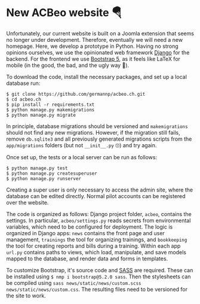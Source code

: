 New ACBeo website 🪂
===================

Unfortunately, our current website is built on a Joomla extension that seems no longer 
under development. Therefore, eventually we will need a new homepage. Here, we develop 
a prototype in Python. Having no strong opinions ourselves, we use the opinionated web 
framework [Django](https://www.djangoproject.com/) for the backend. For the frontend we 
use [Bootstrap 5](https://getbootstrap.com/), as it feels like LaTeX for mobile (in the 
good, the bad, and the ugly way 🤷).

To download the code, install the necessary packages, and set up a local database run:
```
$ git clone https://github.com/germannp/acbeo.ch.git
$ cd acbeo.ch
$ pip install -r requirements.txt
$ python manage.py makemigrations
$ python manage.py migrate
```
In principle, database migrations should be versioned and `makemigrations` should not 
find any new migrations. However, if the migration still fails, remove `db.sqlite3` and 
all previously generated migrations scripts from the `app/migrations` folders (but not 
`__init__.py` 🙄) and try again.

Once set up, the tests or a local server can be run as follows:
```
$ python manage.py test
$ python manage.py createsuperuser
$ python manage.py runserver
```
Creating a super user is only necessary to access the admin site, where the database 
can be edited directly. Normal pilot accounts can be registered over the website.

The code is organized as follows: Django project folder, `acbeo`, contains the settings. 
In particular, `acbeo/settings.py` reads secrets from environmental variables, which 
need to be configured for deployment. The logic is organized in Django apps: `news` 
contains the front page and user management, `trainings` the tool for organizing 
trainings, and `bookkeeping` the tool for creating reports and bills during a training. 
Within each app `url.py` contains paths to views, which load, manipulate, and save models 
mapped to the database, and render data and forms in templates.

To customize Bootstrap, it's source code and [SASS](https://sass-lang.com/) are required. 
These can be installed using `$ nmp i bootstrap@5.2.0 sass`. Then the stylesheets can be
compiled using `sass news/static/news/custom.scss news/static/news/custom.css`. The 
resulting files need to be versioned for the site to work.
